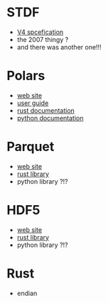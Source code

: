 # STDF
- [V4 spcefication](/doc/STDF_V4-spec.pdf)
- the 2007 thingy ?
- and there was another one!!!

# Polars
- [web site](https://pola.rs/)
- [user guide](https://pola-rs.github.io/polars/user-guide/)
- [rust documentation](https://docs.rs/polars/latest/polars/)
- [python documentation](https://pola-rs.github.io/polars/py-polars/html/reference/)

# Parquet
- [web site](https://parquet.apache.org/)
- [rust library](https://crates.io/crates/parquet)
- python library ?!?

# HDF5
- [web site](https://www.hdfgroup.org/)
- [rust library](https://crates.io/crates/hdf5)
- python library ?!?

# Rust
- endian
